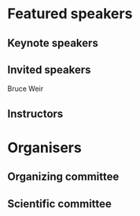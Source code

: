 # Featured speakers

## Keynote speakers


## Invited speakers

Bruce Weir

## Instructors


# Organisers


## Organizing committee


## Scientific committee
